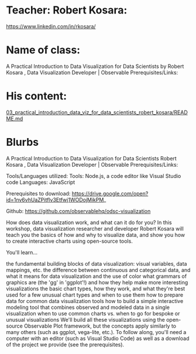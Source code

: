 # Teacher: Robert Kosara: 

https://www.linkedin.com/in/rkosara/

# Name of class: 

A Practical Introduction to Data Visualization for Data Scientists by Robert Kosara , Data Visualization Developer | Observable Prerequisites/Links:

# His content:

[03_practical_introduction_data_viz_for_data_scientists_robert_kosara/README.md](./03_practical_introduction_data_viz_for_data_scientists_robert_kosara/README.md)



# Blurbs

A Practical Introduction to Data Visualization for Data Scientists
Robert Kosara , Data Visualization Developer | Observable Prerequisites/Links:

Tools/Languages utilized: Tools: Node.js, a code editor like Visual Studio code Languages: JavaScript

Prerequisites to download: https://drive.google.com/open?id=1nv6vhUaZPitflv3Etfwj1WODojMikPM_

Github: https://github.com/observablehq/odsc-visualization

How does data visualization work, and what can it do for you? In this workshop, data visualization researcher and developer Robert Kosara will teach you the basics of how and why to visualize data, and show you how to create interactive charts using open-source tools.

You'll learn...

the fundamental building blocks of data visualization: visual variables, data mappings, etc.
the difference between continuous and categorical data, and what it means for data visualization and the use of color
what grammars of graphics are (the 'gg' in 'ggplot'!) and how they help make more interesting visualizations
the basic chart types, how they work, and what they're best used for
a few unusual chart types and when to use them
how to prepare data for common data visualization tools
how to build a simple interactive modeling tool that combines observed and modeled data in a single visualization
when to use common charts vs. when to go for bespoke or unusual visualizations
We'll build all these visualizations using the open-source Observable Plot framework, but the concepts apply similarly to many others (such as ggplot, vega-lite, etc.). To follow along, you'll need a computer with an editor (such as Visual Studio Code) as well as a download of the project we provide (see the prerequisites).

